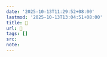 ```yaml
---
date: '2025-10-13T11:29:52+08:00'
lastmod: '2025-10-13T13:04:51+08:00'
title: 󰣝
url: 󰣝
tags: []
src:
note:
---
```

